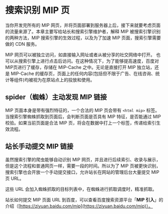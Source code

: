 # 搜索识别 MIP 页

当你开发完所有的 MIP 网页，并将页面部署到服务器上后，接下来就要考虑页面的流量来源了。本章主要写给站长和搜索引擎维护者，解释 MIP 被搜索引擎识别的两种方法，MIP 搜索引擎的生效过程，以及为了加速 MIP 页面，搜索引擎需要做的 CDN 服务。

MIP 网页可以被独立访问，如直接输入网址或者从被分享的社交网络中打开。
也可以从搜索引擎上进行点击后访问。在这种情况下，为了能够提高速度，百度对MIP页进行了缓存，存储在 MIP-Cache 之中。无论是直接打开 MIP 独立站，还是 MIP-Cache 的缓存页，页面上的任何内容(包括但不限于广告、在线咨询、统计等组件)均被视为在原站点上的投放和使用。

## spider（蜘蛛）主动发现 MIP 链接

MIP 页面本身是带有强烈特征的，一个合法的 MIP 页会带有 `<html mip>` 标签。当搜索引擎蜘蛛抓取到页面后，会判断页面是否具有 MIP 特征，是否能通过 MIP 校验。如果当前页面是合法 MIP 页，将会在数据中打上一个标签，传递给索引生效流程。

## 站长手动提交 MIP 链接

虽然搜索引擎的爬虫能够自动识别 MIP 网页，并且进行后续索引、收录与展示，但是这个流程和普通网页一样，需要一段的时间。所以为了 MIP 页被更快识别，搜索引擎也会开放一个手动提交接口，允许站长在网站的管理后台大量提交 MIP 页 URL。

这些 URL 会加入蜘蛛抓取的目标列表中，在蜘蛛进行抓取调度时，精准抓取。

站长如何提交 MIP 页面 URL 到百度，可以查看百度搜索资源平台「**MIP 引入**」的介绍（[https://ziyuan.baidu.com/mip](https://ziyuan.baidu.com/mip)）。
